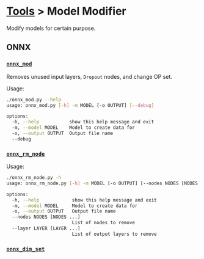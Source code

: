# [Tools](/tools) > Model Modifier

Modify models for certain purpose.

## ONNX
### [`onnx_mod`](./onnx_mod.py)
Removes unused input layers, `Dropout` nodes, and change OP set.

Usage:
```bash
./onnx_mod.py --help
usage: onnx_mod.py [-h] -m MODEL [-o OUTPUT] [--debug]

options:
  -h, --help           show this help message and exit
  -m, --model MODEL    Model to create data for
  -o, --output OUTPUT  Output file name
  --debug
```

### [`onnx_rm_node`](./onnx_rm_node.py)
Usage:
```bash
./onnx_rm_node.py -h
usage: onnx_rm_node.py [-h] -m MODEL [-o OUTPUT] [--nodes NODES [NODES ...]] [--layer LAYER [LAYER ...]]

options:
  -h, --help            show this help message and exit
  -m, --model MODEL     Model to create data for
  -o, --output OUTPUT   Output file name
  --nodes NODES [NODES ...]
                        List of nodes to remove
  --layer LAYER [LAYER ...]
                        List of output layers to remove
```

### [`onnx_dim_set`](./onnx_dim_set.py)